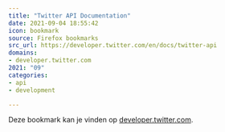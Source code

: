 ```yaml
---
title: "Twitter API Documentation"
date: 2021-09-04 18:55:42
icon: bookmark
source: Firefox bookmarks
src_url: https://developer.twitter.com/en/docs/twitter-api
domains:
- developer.twitter.com
2021: "09"
categories:
- api
- development

---
```

Deze bookmark kan je vinden op [developer.twitter.com](https://developer.twitter.com/en/docs/twitter-api).
